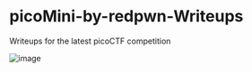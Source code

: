 # picoMini-by-redpwn-Writeups
Writeups for the latest picoCTF competition


![image](https://user-images.githubusercontent.com/59180254/121035416-88524380-c7b6-11eb-9a84-58fb2fe588fe.png)
